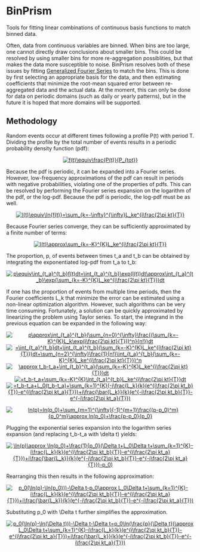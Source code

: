 # BinPrism
Tools for fitting linear combinations of continuous basis functions to match binned data.

Often, data from continuous variables are binned. When bins are too large, one cannot directly draw conclusions about smaller bins. This could be resolved by using smaller bins for more re-aggregation possiblities, but that makes the data more susceptible to noise. BinPrism resolves both of these issues by fitting [Generalized Fourier Series](https://en.wikipedia.org/wiki/Generalized_Fourier_series) to match the bins. This is done by first selecting an appropriate basis for the data, and then estimating coefficients that minimize the root-mean squared error between re-aggregated data and the actual data. At the moment, this can only be done for data on periodic domains (such as daily or yearly patterns), but in the future it is hoped that more domains will be supported.

## Methodology
Random events occur at different times following a profile P(t) with period T. Dividing the profile by the total number of events results in a periodic probability density function (pdf):
<p align="center">
  <a href="https://www.codecogs.com/eqnedit.php?latex=f(t)\equiv\frac{P(t)}{P_{tot}}" target="_blank"><img      src="https://latex.codecogs.com/gif.latex?f(t)\equiv\frac{P(t)}{P_{tot}}" title="f(t)\equiv\frac{P(t)}{P_{tot}}" /></a>
</p>
Because the pdf is periodic, it can be expanded into a Fourier series. However, low-frequency approximations of the pdf can result in periods with negative probabilities, violating one of the properties of pdfs. This can be resolved by performing the Fourier series expansion on the logarithm of the pdf, or the log-pdf. Because the pdf is periodic, the log-pdf must be as well.
<p align="center">
  <a href="https://www.codecogs.com/eqnedit.php?latex=l(t)\equiv\ln{f(t)}=\sum_{k=-\infty}^{\infty}L_ke^{i\frac{2\pi&space;kt}{T}}" target="_blank"><img src="https://latex.codecogs.com/gif.latex?l(t)\equiv\ln{f(t)}=\sum_{k=-\infty}^{\infty}L_ke^{i\frac{2\pi&space;kt}{T}}" title="l(t)\equiv\ln{f(t)}=\sum_{k=-\infty}^{\infty}L_ke^{i\frac{2\pi kt}{T}}" /></a>
</p>
Because Fourier series converge, they can be sufficiently approximated by a finite number of terms:
<p align="center">
  <a href="https://www.codecogs.com/eqnedit.php?latex=l(t)\approx\sum_{k=-K}^{K}L_ke^{i\frac{2\pi&space;kt}{T}}" target="_blank"><img src="https://latex.codecogs.com/gif.latex?l(t)\approx\sum_{k=-K}^{K}L_ke^{i\frac{2\pi&space;kt}{T}}" title="l(t)\approx\sum_{k=-K}^{K}L_ke^{i\frac{2\pi kt}{T}}" /></a>
</p>
The proportion, p, of events between times t_a and t_b can be obtained by integrating the exponentiated log-pdf from t_a to t_b:
<p align="center">
  <a href="https://www.codecogs.com/eqnedit.php?latex=p\equiv\int_{t_a}^{t_b}f(t)dt=\int_{t_a}^{t_b}\exp(l(t))dt\approx\int_{t_a}^{t_b}\exp(\sum_{k=-K}^{K}L_ke^{i\frac{2\pi&space;kt}{T}})dt" target="_blank"><img src="https://latex.codecogs.com/gif.latex?p\equiv\int_{t_a}^{t_b}f(t)dt=\int_{t_a}^{t_b}\exp(l(t))dt\approx\int_{t_a}^{t_b}\exp(\sum_{k=-K}^{K}L_ke^{i\frac{2\pi&space;kt}{T}})dt" title="p\equiv\int_{t_a}^{t_b}f(t)dt=\int_{t_a}^{t_b}\exp(l(t))dt\approx\int_{t_a}^{t_b}\exp(\sum_{k=-K}^{K}L_ke^{i\frac{2\pi kt}{T}})dt" /></a>
</p>
If one has the proportion of events from multiple time periods, then the Fourier coefficients L_k that minimize the error can be estimated using a non-linear optimization algorithm. However, such algorithms can be very time consuming. Fortunately, a solution can be quickly approximated by linearizing the problem using Taylor series. To start, the integrand in the previous equation can be expanded in the following way:
<p align="center">
  <a href="https://www.codecogs.com/eqnedit.php?latex=p\approx\int_{t_a}^{t_b}(\sum_{n=0}^{\infty}\frac{(\sum_{k=-K}^{K}L_k\exp(i\frac{2\pi&space;kt}{T}))^n}{n!})dt" target="_blank"><img src="https://latex.codecogs.com/gif.latex?p\approx\int_{t_a}^{t_b}(\sum_{n=0}^{\infty}\frac{(\sum_{k=-K}^{K}L_k\exp(i\frac{2\pi&space;kt}{T}))^n}{n!})dt" title="p\approx\int_{t_a}^{t_b}(\sum_{n=0}^{\infty}\frac{(\sum_{k=-K}^{K}L_k\exp(i\frac{2\pi kt}{T}))^n}{n!})dt" /></a>
  <a href="https://www.codecogs.com/eqnedit.php?latex==\int_{t_a}^{t_b}dt&plus;\int_{t_a}^{t_b}(\sum_{k=-K}^{K}L_ke^{i\frac{2\pi&space;kt}{T}})dt&plus;\sum_{n=2}^{\infty}\frac{1}{n!}\int_{t_a}^{t_b}(\sum_{k=-K}^{K}L_ke^{i\frac{2\pi&space;kt}{T}})^n" target="_blank"><img src="https://latex.codecogs.com/gif.latex?=\int_{t_a}^{t_b}dt&plus;\int_{t_a}^{t_b}(\sum_{k=-K}^{K}L_ke^{i\frac{2\pi&space;kt}{T}})dt&plus;\sum_{n=2}^{\infty}\frac{1}{n!}\int_{t_a}^{t_b}(\sum_{k=-K}^{K}L_ke^{i\frac{2\pi&space;kt}{T}})^n" title="=\int_{t_a}^{t_b}dt+\int_{t_a}^{t_b}(\sum_{k=-K}^{K}L_ke^{i\frac{2\pi kt}{T}})dt+\sum_{n=2}^{\infty}\frac{1}{n!}\int_{t_a}^{t_b}(\sum_{k=-K}^{K}L_ke^{i\frac{2\pi kt}{T}})^n" /></a>
  <a href="https://www.codecogs.com/eqnedit.php?latex=\approx&space;t_b-t_a&plus;\int_{t_b}^{t_a}(\sum_{k=-K}^{K}L_ke^{i\frac{2\pi&space;kt}{T}})dt" target="_blank"><img src="https://latex.codecogs.com/gif.latex?\approx&space;t_b-t_a&plus;\int_{t_b}^{t_a}(\sum_{k=-K}^{K}L_ke^{i\frac{2\pi&space;kt}{T}})dt" title="\approx t_b-t_a+\int_{t_b}^{t_a}(\sum_{k=-K}^{K}L_ke^{i\frac{2\pi kt}{T}})dt" /></a>
  <a href="https://www.codecogs.com/eqnedit.php?latex==t_b-t_a&plus;\sum_{k=-K}^{K}\int_{t_a}^{t_b}L_ke^{i\frac{2\pi&space;kt}{T}}dt" target="_blank"><img src="https://latex.codecogs.com/gif.latex?=t_b-t_a&plus;\sum_{k=-K}^{K}\int_{t_a}^{t_b}L_ke^{i\frac{2\pi&space;kt}{T}}dt" title="=t_b-t_a+\sum_{k=-K}^{K}\int_{t_a}^{t_b}L_ke^{i\frac{2\pi kt}{T}}dt" /></a>
  <a href="https://www.codecogs.com/eqnedit.php?latex==t_b-t_a&plus;L_0(t_b-t_a)&plus;\sum_{k=1}^{K}(-i\frac{L_k}{k}(e^{i\frac{2\pi&space;kt_b}{T}}-e^{i\frac{2\pi&space;kt_a}{T}})&plus;i\frac{\bar{L_k}}{k}(e^{-i\frac{2\pi&space;kt_b}{T}}-e^{-i\frac{2\pi&space;kt_a}{T}})" target="_blank"><img src="https://latex.codecogs.com/gif.latex?=t_b-t_a&plus;L_0(t_b-t_a)&plus;\sum_{k=1}^{K}(-i\frac{L_k}{k}(e^{i\frac{2\pi&space;kt_b}{T}}-e^{i\frac{2\pi&space;kt_a}{T}})&plus;i\frac{\bar{L_k}}{k}(e^{-i\frac{2\pi&space;kt_b}{T}}-e^{-i\frac{2\pi&space;kt_a}{T}})" title="=t_b-t_a+L_0(t_b-t_a)+\sum_{k=1}^{K}(-i\frac{L_k}{k}(e^{i\frac{2\pi kt_b}{T}}-e^{i\frac{2\pi kt_a}{T}})+i\frac{\bar{L_k}}{k}(e^{-i\frac{2\pi kt_b}{T}}-e^{-i\frac{2\pi kt_a}{T}})" /></a>
</p>
<p align="center">
  <a href="https://www.codecogs.com/eqnedit.php?latex=ln(p)=ln(p_0)&plus;\sum_{m=1}^{\infty}(-1)^{m&plus;1}\frac{(p-p_0)^m}{p_0^m}\approx&space;ln(p_0)&plus;\frac{p-p_0}{p_0}" target="_blank"><img src="https://latex.codecogs.com/gif.latex?ln(p)=ln(p_0)&plus;\sum_{m=1}^{\infty}(-1)^{m&plus;1}\frac{(p-p_0)^m}{p_0^m}\approx&space;ln(p_0)&plus;\frac{p-p_0}{p_0}" title="ln(p)=ln(p_0)+\sum_{m=1}^{\infty}(-1)^{m+1}\frac{(p-p_0)^m}{p_0^m}\approx ln(p_0)+\frac{p-p_0}{p_0}" /></a>
</p>
Plugging the exponential series expansion into the logarithm series expansion (and replacing t_b-t_a with \delta t) yields:
<p align="center">
  <a href="https://www.codecogs.com/eqnedit.php?latex=\ln(p)\approx&space;\ln(p_0)&plus;\frac{1}{p_0}(\Delta&space;t&plus;L_0\Delta&space;t&plus;\sum_{k=1}^{K}-i\frac{L_k}{k}(e^{i\frac{2\pi&space;kt_b}{T}}-e^{i\frac{2\pi&space;kt_a}{T}})&plus;i\frac{\bar{L_k}}{k}(e^{-i\frac{2\pi&space;kt_b}{T}}-e^{-i\frac{2\pi&space;kt_a}{T}})-p_0)" target="_blank"><img src="https://latex.codecogs.com/gif.latex?\ln(p)\approx&space;\ln(p_0)&plus;\frac{1}{p_0}(\Delta&space;t&plus;L_0\Delta&space;t&plus;\sum_{k=1}^{K}-i\frac{L_k}{k}(e^{i\frac{2\pi&space;kt_b}{T}}-e^{i\frac{2\pi&space;kt_a}{T}})&plus;i\frac{\bar{L_k}}{k}(e^{-i\frac{2\pi&space;kt_b}{T}}-e^{-i\frac{2\pi&space;kt_a}{T}})-p_0)" title="\ln(p)\approx \ln(p_0)+\frac{1}{p_0}(\Delta t+L_0\Delta t+\sum_{k=1}^{K}-i\frac{L_k}{k}(e^{i\frac{2\pi kt_b}{T}}-e^{i\frac{2\pi kt_a}{T}})+i\frac{\bar{L_k}}{k}(e^{-i\frac{2\pi kt_b}{T}}-e^{-i\frac{2\pi kt_a}{T}})-p_0)" /></a>
</p>
Rearranging this then results in the following approximation:
<p align="center">
  <a href="https://www.codecogs.com/eqnedit.php?latex=p_0(\ln(p)-\ln(p_0)))-\Delta&space;t-p_0\approx&space;L_0\Delta&space;t&plus;\sum_{k=1}^{K}-i\frac{L_k}{k}(e^{i\frac{2\pi&space;kt_b}{T}}-e^{i\frac{2\pi&space;kt_a}{T}})&plus;i\frac{\bar{L_k}}{k}(e^{-i\frac{2\pi&space;kt_b}{T}}-e^{-i\frac{2\pi&space;kt_a}{T}})" target="_blank"><img src="https://latex.codecogs.com/gif.latex?p_0(\ln(p)-\ln(p_0)))-\Delta&space;t-p_0\approx&space;L_0\Delta&space;t&plus;\sum_{k=1}^{K}-i\frac{L_k}{k}(e^{i\frac{2\pi&space;kt_b}{T}}-e^{i\frac{2\pi&space;kt_a}{T}})&plus;i\frac{\bar{L_k}}{k}(e^{-i\frac{2\pi&space;kt_b}{T}}-e^{-i\frac{2\pi&space;kt_a}{T}})" title="p_0(\ln(p)-\ln(p_0)))-\Delta t-p_0\approx L_0\Delta t+\sum_{k=1}^{K}-i\frac{L_k}{k}(e^{i\frac{2\pi kt_b}{T}}-e^{i\frac{2\pi kt_a}{T}})+i\frac{\bar{L_k}}{k}(e^{-i\frac{2\pi kt_b}{T}}-e^{-i\frac{2\pi kt_a}{T}})" /></a>
</p>
Substituting p_0 with \Delta t further simplifies the approximation.
<p align="center">
  <a href="https://www.codecogs.com/eqnedit.php?latex=p_0(\ln(p)-\ln(\Delta&space;t)))-\Delta&space;t-\Delta&space;t=p_0\ln(\frac{p}{\Delta&space;t})\approx&space;L_0\Delta&space;t&plus;\sum_{k=1}^{K}-i\frac{L_k}{k}(e^{i\frac{2\pi&space;kt_b}{T}}-e^{i\frac{2\pi&space;kt_a}{T}})&plus;i\frac{\bar{L_k}}{k}(e^{-i\frac{2\pi&space;kt_b}{T}}-e^{-i\frac{2\pi&space;kt_a}{T}})" target="_blank"><img src="https://latex.codecogs.com/gif.latex?p_0(\ln(p)-\ln(\Delta&space;t)))-\Delta&space;t-\Delta&space;t=p_0\ln(\frac{p}{\Delta&space;t})\approx&space;L_0\Delta&space;t&plus;\sum_{k=1}^{K}-i\frac{L_k}{k}(e^{i\frac{2\pi&space;kt_b}{T}}-e^{i\frac{2\pi&space;kt_a}{T}})&plus;i\frac{\bar{L_k}}{k}(e^{-i\frac{2\pi&space;kt_b}{T}}-e^{-i\frac{2\pi&space;kt_a}{T}})" title="p_0(\ln(p)-\ln(\Delta t)))-\Delta t-\Delta t=p_0\ln(\frac{p}{\Delta t})\approx L_0\Delta t+\sum_{k=1}^{K}-i\frac{L_k}{k}(e^{i\frac{2\pi kt_b}{T}}-e^{i\frac{2\pi kt_a}{T}})+i\frac{\bar{L_k}}{k}(e^{-i\frac{2\pi kt_b}{T}}-e^{-i\frac{2\pi kt_a}{T}})" /></a>
</p>
